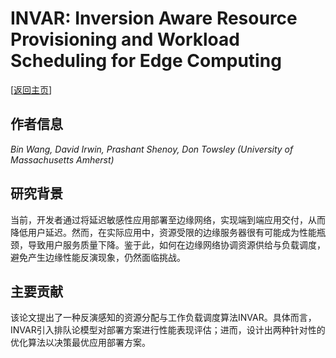 # INVAR: Inversion Aware Resource Provisioning and Workload Scheduling for Edge Computing

\[[返回主页](../../README.md)\]

## 作者信息
*Bin Wang, David Irwin, Prashant Shenoy, Don Towsley (University of Massachusetts Amherst)*

## 研究背景
当前，开发者通过将延迟敏感性应用部署至边缘网络，实现端到端应用交付，从而降低用户延迟。然而，在实际应用中，资源受限的边缘服务器很有可能成为性能瓶颈，导致用户服务质量下降。鉴于此，如何在边缘网络协调资源供给与负载调度，避免产生边缘性能反演现象，仍然面临挑战。

## 主要贡献
该论文提出了一种反演感知的资源分配与工作负载调度算法INVAR。具体而言，INVAR引入排队论模型对部署方案进行性能表现评估；进而，设计出两种针对性的优化算法以决策最优应用部署方案。

